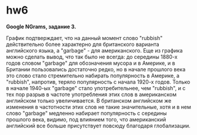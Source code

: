 # hw6
<b>Google NGrams, задание 3.</b> 

График подтверждает, что на данный момент слово "rubbish" действительно более характерно для британского варианта английского языка, а "garbage" - для американского. Еще из графика можно сделать вывод, что так было не всегда: до середины 1880-х годов словом "garbage" для обозначения мусора и в Америке, и в Британии пользовались достаточно редко, но в начале прошлого века это слово стало стремительно набирать популярность в Америке, а "rubbish", напротив, теряло популярность с начала 1920-х годов. Только в начале 1940-ых "garbage" стало употребительнее, чем "rubbish", и с тех пор разрыв в частоте употребления этих слов в американском английском только увеличивается. В британском английском же изменения в частотности этих слов не такие значительные, хотя и в нем слово "garbage" медленно набирает популярность с середины прошлого века, видимо, под влиянием того, что американский английский все больше присутствует повсюду благодаря глобализации.
